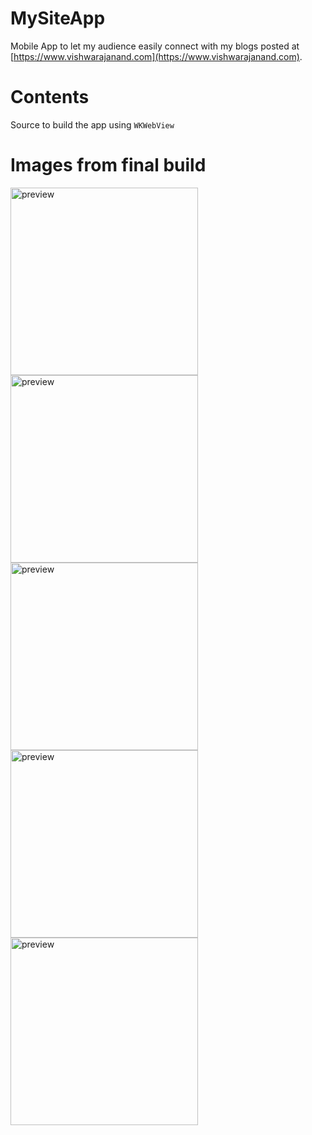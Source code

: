 # MySiteApp

Mobile App to let my audience easily connect with my blogs posted at [https://www.vishwarajanand.com](https://www.vishwarajanand.com).

# Contents
Source to build the app using `WKWebView`

# Images from final build

<img src="https://github.com/vishwarajanand/mysiteapp_ios/blob/master/images/blogs.PNG" alt="preview" height="300">
<img src="https://github.com/vishwarajanand/mysiteapp_ios/blob/master/images/archived_blogs.PNG" alt="preview" height="300">
<img src="https://github.com/vishwarajanand/mysiteapp_ios/blob/master/images/reader_view.PNG" alt="preview" height="300">
<img src="https://github.com/vishwarajanand/mysiteapp_ios/blob/master/images/home.PNG" alt="preview" height="300">
<img src="https://github.com/vishwarajanand/mysiteapp_ios/blob/master/images/contact_me.PNG" alt="preview" height="300">



